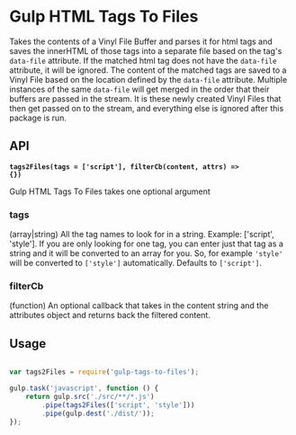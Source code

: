 # Gulp HTML Tags To Files

Takes the contents of a Vinyl File Buffer and parses it for html tags and saves the innerHTML of those tags into a separate file based on the tag's `data-file` attribute. If the matched html tag does not have the `data-file` attribute, it will be ignored. The content of the matched tags are saved to a Vinyl File based on the location defined by the `data-file` attribute. Multiple instances of the same `data-file` will get merged in the order that their buffers are passed in the stream. It is these newly created Vinyl Files that then get passed on to the stream, and everything else is ignored after this package is run.

## API

<b><code>tags2Files(tags = ['script'], filterCb(content, attrs) => {})</code></b>

Gulp HTML Tags To Files takes one optional argument

### tags

(array|string) All the tag names to look for in a string. Example: ['script', 'style']. If you are only looking for one tag, you can enter just that tag as a string and it will be converted to an array for you. So, for example `'style'` will be converted to `['style']` automatically. Defaults to `['script']`.

### filterCb

(function) An optional callback that takes in the content string and the attributes object and returns back the filtered content.

## Usage

``` js

var tags2Files = require('gulp-tags-to-files');

gulp.task('javascript', function () {
	return gulp.src('./src/**/*.js')
		.pipe(tags2Files(['script', 'style']))
		.pipe(gulp.dest('./dist/'));
});


```
